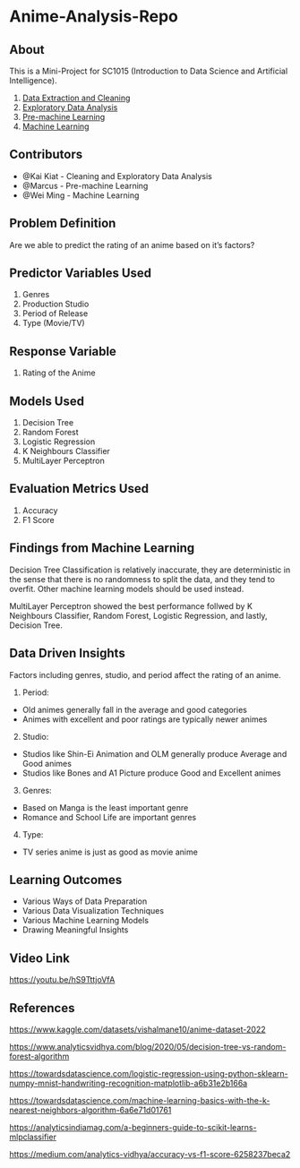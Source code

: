 # Anime-Analysis-Repo

## About

This is a Mini-Project for SC1015 (Introduction to Data Science and Artificial Intelligence).


1. [Data Extraction and Cleaning](https://github.com/KaiKoiKarp/Anime-Analysis-Repo/blob/main/Data%20Extraction%20and%20Cleaning.ipynb)
2. [Exploratory Data Analysis](https://github.com/KaiKoiKarp/Anime-Analysis-Repo/blob/main/Exploratory%20Data%20Analysis.ipynb)
3. [Pre-machine Learning](https://github.com/KaiKoiKarp/Anime-Analysis-Repo/blob/main/Pre-Machine%20Learning.ipynb)
4. [Machine Learning](https://github.com/KaiKoiKarp/Anime-Analysis-Repo/blob/main/Machine%20Learning%20Part.ipynb)

## Contributors

- @Kai Kiat - Cleaning and Exploratory Data Analysis
- @Marcus - Pre-machine Learning
- @Wei Ming - Machine Learning

## Problem Definition

Are we able to predict the rating of an anime based on it’s factors?

## Predictor Variables Used
1. Genres
2. Production Studio 
3. Period of Release
4. Type (Movie/TV) 

## Response Variable
1. Rating of the Anime 

## Models Used
1. Decision Tree
2. Random Forest
3. Logistic Regression
4. K Neighbours Classifier
5. MultiLayer Perceptron

## Evaluation Metrics Used
1. Accuracy
2. F1 Score

## Findings from Machine Learning
Decision Tree Classification is relatively inaccurate, they are deterministic in the sense that there is no randomness to split the data, and they tend to overfit. Other machine learning models should be used instead.

MultiLayer Perceptron showed the best performance follwed by K Neighbours Classifier, Random Forest, Logistic Regression, and lastly, Decision Tree. 

## Data Driven Insights
Factors including genres, studio, and period affect the rating of an anime.
1. Period:
  - Old animes generally fall in the average and good categories
  - Animes with excellent and poor ratings are typically newer animes
2. Studio:
  - Studios like Shin-Ei Animation and OLM generally produce Average and Good animes 
  - Studios like Bones and A1 Picture produce Good and Excellent animes
3. Genres:
  - Based on Manga is the least important genre
  - Romance and School Life are important genres  
4. Type:
  - TV series anime is just as good as movie anime 

## Learning Outcomes
- Various Ways of Data Preparation
- Various Data Visualization Techniques
- Various Machine Learning Models
- Drawing Meaningful Insights 

## Video Link
https://youtu.be/hS9TttjoVfA

## References
https://www.kaggle.com/datasets/vishalmane10/anime-dataset-2022

https://www.analyticsvidhya.com/blog/2020/05/decision-tree-vs-random-forest-algorithm

https://towardsdatascience.com/logistic-regression-using-python-sklearn-numpy-mnist-handwriting-recognition-matplotlib-a6b31e2b166a

https://towardsdatascience.com/machine-learning-basics-with-the-k-nearest-neighbors-algorithm-6a6e71d01761

https://analyticsindiamag.com/a-beginners-guide-to-scikit-learns-mlpclassifier

https://medium.com/analytics-vidhya/accuracy-vs-f1-score-6258237beca2
